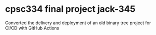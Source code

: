 # cpsc334 final project jack-345

Converted the delivery and deployment of an old binary tree project for CI/CD with GitHub Actions